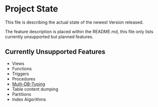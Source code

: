 # Project State

This file is describing the actual state of the newest Version released.

The feature description is placed within the README.md, this file only
lists currently unsupported but planned features.

## Currently Unsupported Features

 * Views
 * Functions
 * Triggers
 * Procedures
 * [Multi-DB-Typing](http://linkexplainingthis.com)
 * Table content dumping
 * Partitions
 * Index Algorithms